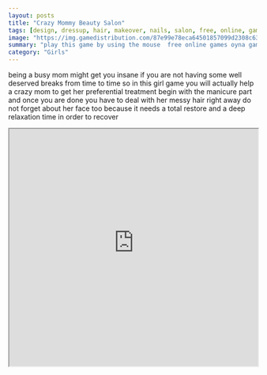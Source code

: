 ```yaml
---
layout: posts
title: "Crazy Mommy Beauty Salon"
tags: [design, dressup, hair, makeover, nails, salon, free, online, games, oyna, game, free, games, play, play, games]
image: "https://img.gamedistribution.com/87e99e78eca64501857099d2308c63e6.jpg"
summary: "play this game by using the mouse  free online games oyna game free games play play games"
category: "Girls"
---
```


being a busy mom might get you insane if you are not having some well deserved breaks from time to time so in this girl game you will actually help a crazy mom to get her preferential treatment begin with the manicure part and once you are done you have to deal with her messy hair right away do not forget about her face too because it needs a total restore and a deep relaxation time in order to recover

<iframe width="100%" height="480px;" src="https://html5.gamedistribution.com/87e99e78eca64501857099d2308c63e6/"></iframe>